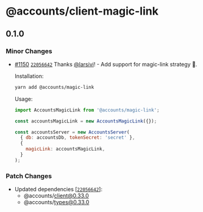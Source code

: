 # @accounts/client-magic-link

## 0.1.0
### Minor Changes



- [#1150](https://github.com/accounts-js/accounts/pull/1150) [`22056642`](https://github.com/accounts-js/accounts/commit/220566425755a7015569d8e518095701ff7122e2) Thanks [@larsivi](https://github.com/larsivi)! - Add support for magic-link strategy 🎉.
  
  Installation:
  
  ```sh
  yarn add @accounts/magic-link
  ```
  
  Usage:
  
  ```js
  import AccountsMagicLink from '@accounts/magic-link';
  
  const accountsMagicLink = new AccountsMagicLink({});
  
  const accountsServer = new AccountsServer(
    { db: accountsDb, tokenSecret: 'secret' },
    {
      magicLink: accountsMagicLink,
    }
  );
  ```

### Patch Changes

- Updated dependencies [[`22056642`](https://github.com/accounts-js/accounts/commit/220566425755a7015569d8e518095701ff7122e2)]:
  - @accounts/client@0.33.0
  - @accounts/types@0.33.0
